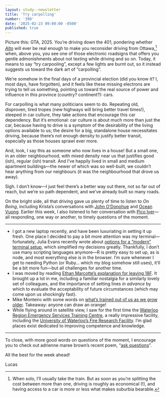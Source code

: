```yaml
---
layout: study--newsletter
title: 'Try carpolling'
number: '390'
date: '2025-02-23 09:00:00 -0500'
published: true
---
```


Picture this: GTA, 2025. You’re driving down the 401, pondering whether [_Alto_](https://web.archive.org/web/20250219153205/https://www.pm.gc.ca/en/news/news-releases/2025/02/19/canada-getting-high-speed) will ever be real enough to make you reconsider driving from Ottawa,[^driving] when, above you, you see one of those electronic roadsigns that offers you gentle admonishments about not texting while driving and so on. Today, it means to say “try carpooling”, except a few lights are burnt out, so it instead suggests us toward the dark art of “carpolling”.

We’re somehow in the final days of a provincial election (did you know it? I, most days, have forgotten), and it feels like these missing electrons are trying to tell us something, pointing us toward the real source of power and influence in this province (country? continent?): cars.

For carpolling is what many politicians seem to do. Repeating old, disproven, tired tropes (new highways will bring better travel times!), steeped in car culture, they take actions that encourage this car dependency. But it’s emotional: car culture is about much more than just the car, because having to drive is a symptom of the desirability of the living options available to us; the desire for a big, standalone house necessitates driving, because there’s not enough density to justify better transit, especially as those houses sprawl ever more.

And, look, I say this as someone who now lives in a house! But a small one, in an older neighbourhood, with mixed density near us that justifies good (ish), regular (ish) transit. And I’ve happily lived in small and medium apartment buildings—the newer of which was so well-built, we couldn’t hear anything from our neighbours (it was the neighbourhood that drove us away).

Sigh. I don’t know—I just feel there’s a better way out there, not so far out of reach, but we’re so path dependent, and we’ve already built so many roads.

On the bright side, all that driving gave us plenty of time to listen to _On Being_, including Krista’s conversations with [John O’Donohue](https://onbeing.org/programs/john-odonohue-the-inner-landscape-of-beauty/) and [Ocean Vuong](https://onbeing.org/programs/ocean-vuong-a-life-worthy-of-our-breath-2022/). Earlier this week, I also listened to her conversation with [Pico Iyer](https://onbeing.org/programs/pico-iyer-the-urgency-of-slowing-down-nov2018/)—all responding, one way or another, to timely questions of the moment.

***

- I got a new laptop recently, and have been luxuriating in setting it up fresh. One place I decided to pay a bit more attention was my terminal—fortunately, Julia Evans recently wrote about [options for a “modern” terminal setup](https://jvns.ca/blog/2025/01/11/getting-a-modern-terminal-setup/), which simplified my decisions greatly. Thankfully, I don’t use many scripting languages anymore—R is pretty easy to set up, as is node, and most everything else is in the browser. I’m sure whenever I get to needing Python (or Ruby… which my blog somehow still uses), it’ll be a bit more fun—but all challenges for another time.
- I was moved by reading [Ethan Marcotte’s explanation for leaving 18F](https://ethanmarcotte.com/wrote/leaving-18f/). It brought up a lot in me, including a familiar nostalgia for a similarly lovely set of colleagues, and the importance of setting lines _in advance_ by which to evaluate the acceptability of future circumstances (which may come upon us shockingly fast).
- Mike Monteiro with some words on [what’s trained out of us as we grow older](https://buttondown.com/monteiro/archive/how-to-draw-an-orange/). Takeaway: anyone can draw an orange!
- While flying around in satellite view, I saw for the first time the [Waterloo Region Emergency Services Training Centre](https://www.regionofwaterloo.ca/en/living-here/emergency-services-training-centre.aspx), a really impressive facility, including the [University of Waterloo’s Fire Research Facility](https://uwaterloo.ca/fire-research-and-safety/resources/fire-research-facility). I’m glad places exist dedicated to improving competence and knowledge.

***

To close, with more good words on questions of the moment, I encourage you to check out adrienne maree brown’s recent poem, “[ask questions](https://adriennemareebrown.net/2025/02/22/ask-questions/)”.

All the best for the week ahead!

Lucas

[^driving]: When solo, I’ll usually take the train. But as soon as you’re splitting the cost between more than one, driving is roughly as economical (!), and having access to a car is more or less what makes suburbia bearable.